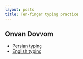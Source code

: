 ```yaml
---
layout: posts
title: Ten-finger typing practice
---
```


## Onvan Dovvom

- [Persian typing](https://www.typingclub.com/sportal/)
- [English typing](https://www.typing.com/)